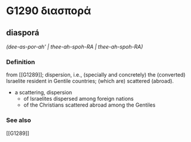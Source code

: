 # G1290 διασπορά

## diasporá

_(dee-as-por-ah' | thee-ah-spoh-RA | thee-ah-spoh-RA)_

### Definition

from [[G1289]]; dispersion, i.e., (specially and concretely) the (converted) Israelite resident in Gentile countries; (which are) scattered (abroad).

- a scattering, dispersion
  - of Israelites dispersed among foreign nations
  - of the Christians scattered abroad among the Gentiles

### See also

[[G1289]]

